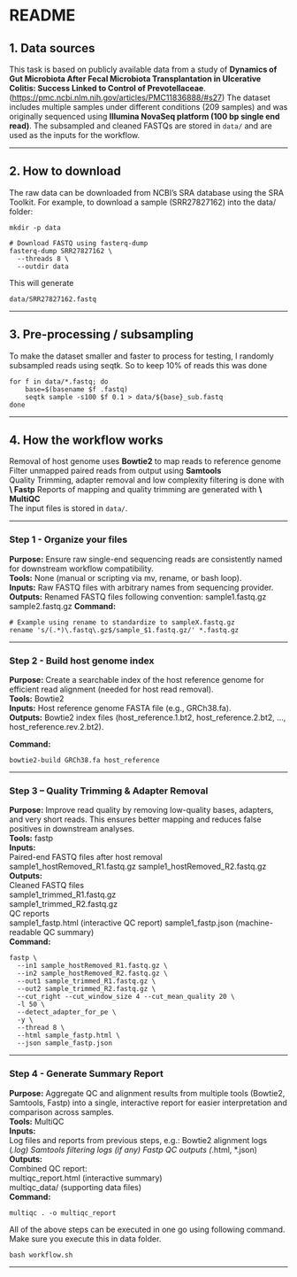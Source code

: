 

#  README

## 1. Data sources

This task is based on publicly available data from a study of **Dynamics of Gut Microbiota After Fecal Microbiota Transplantation in Ulcerative Colitis: Success Linked to Control of Prevotellaceae**. (https://pmc.ncbi.nlm.nih.gov/articles/PMC11836888/#s27) The dataset includes multiple samples under different conditions (209 samples) and was originally sequenced using **Illumina NovaSeq platform (100 bp single end read)**.
The subsampled and cleaned FASTQs are stored in `data/` and are used as the inputs for the workflow.

---

## 2. How to download

The raw data can be downloaded from NCBI’s SRA database using the SRA Toolkit. For example, to download a sample (SRR27827162) into the data/ folder:
```
mkdir -p data

# Download FASTQ using fasterq-dump
fasterq-dump SRR27827162 \
  --threads 8 \
  --outdir data

```
This will generate
```
data/SRR27827162.fastq
```

---

## 3. Pre-processing / subsampling

To make the dataset smaller and faster to process for testing, I randomly subsampled reads using seqtk. So to keep 10% of reads this was done  
```.
for f in data/*.fastq; do
    base=$(basename $f .fastq)
    seqtk sample -s100 $f 0.1 > data/${base}_sub.fastq
done

```

---

## 4. How the workflow works
Removal of host genome uses **Bowtie2** to map reads to reference genome  
Filter unmapped paired reads from output using **Samtools**  
Quality Trimming, adapter removal and low complexity filtering is done with **\ Fastp** 
Reports of mapping and quality trimming are generated with **\ MultiQC**  
The input files is stored in `data/`.  

---
### Step 1 - Organize your files
**Purpose:** Ensure raw single-end sequencing reads are consistently named for downstream workflow compatibility.  
**Tools:** None (manual or scripting via mv, rename, or bash loop).  
**Inputs:** Raw FASTQ files with arbitrary names from sequencing provider.  
**Outputs:** Renamed FASTQ files following convention:
sample1.fastq.gz
sample2.fastq.gz
**Command:**
```
# Example using rename to standardize to sampleX.fastq.gz
rename 's/(.*)\.fastq\.gz$/sample_$1.fastq.gz/' *.fastq.gz 
```
---

### Step 2 - Build host genome index

**Purpose:** Create a searchable index of the host reference genome for efficient read alignment (needed for host read removal).  
**Tools:** Bowtie2   
**Inputs:** Host reference genome FASTA file (e.g., GRCh38.fa).   
**Outputs:** Bowtie2 index files (host_reference.1.bt2, host_reference.2.bt2, …, host_reference.rev.2.bt2).  
 
**Command:**

```
bowtie2-build GRCh38.fa host_reference
```

---
### Step 3 – Quality Trimming & Adapter Removal
 
**Purpose:** Improve read quality by removing low-quality bases, adapters, and very short reads. This ensures better mapping and reduces false positives in downstream analyses.  
**Tools:** fastp  
**Inputs:**  
Paired-end FASTQ files after host removal  
  sample1_hostRemoved_R1.fastq.gz
  sample1_hostRemoved_R2.fastq.gz  
**Outputs:**  
Cleaned FASTQ files  
  sample1_trimmed_R1.fastq.gz  
  sample1_trimmed_R2.fastq.gz  
QC reports    
  sample1_fastp.html (interactive QC report)
  sample1_fastp.json (machine-readable QC summary)  
**Command:**
```
fastp \
  --in1 sample_hostRemoved_R1.fastq.gz \
  --in2 sample_hostRemoved_R2.fastq.gz \
  --out1 sample_trimmed_R1.fastq.gz \
  --out2 sample_trimmed_R2.fastq.gz \
  --cut_right --cut_window_size 4 --cut_mean_quality 20 \
  -l 50 \
  --detect_adapter_for_pe \
  -y \
  --thread 8 \
  --html sample_fastp.html \
  --json sample_fastp.json

```

---

### Step 4 - Generate Summary Report

**Purpose:** Aggregate QC and alignment results from multiple tools (Bowtie2, Samtools, Fastp) into a single, interactive report for easier interpretation and comparison across samples.  
**Tools:** MultiQC  
**Inputs:**  
Log files and reports from previous steps, e.g.:
  Bowtie2 alignment logs (*.log)
  Samtools filtering logs (if any)
  Fastp QC outputs (*.html, *.json)
**Outputs:**  
  Combined QC report:  
  multiqc_report.html (interactive summary)  
  multiqc_data/ (supporting data files)  
**Command:**  
```
multiqc . -o multiqc_report
```

All of the above steps can be executed in one go using following command. Make sure you execute this in data folder.
```
bash workflow.sh
```
---


